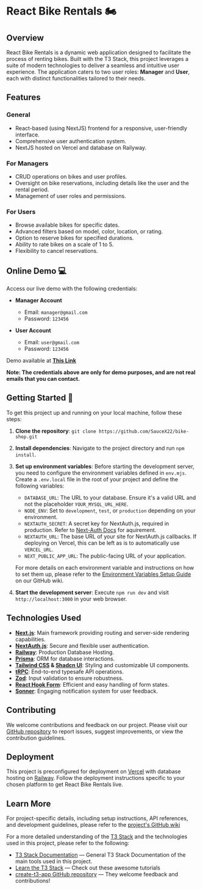 # React Bike Rentals 🏍️

## Overview

React Bike Rentals is a dynamic web application designed to facilitate the process of renting bikes. Built with the T3 Stack, this project leverages a suite of modern technologies to deliver a seamless and intuitive user experience. 
The application caters to two user roles: **Manager** and **User**, each with distinct functionalities tailored to their needs.

## Features

### General

- React-based (using NextJS) frontend for a responsive, user-friendly interface.
- Comprehensive user authentication system.
- NextJS hosted on Vercel and database on Railyway.

### For Managers

- CRUD operations on bikes and user profiles.
- Oversight on bike reservations, including details like the user and the rental period.
- Management of user roles and permissions.

### For Users

- Browse available bikes for specific dates.
- Advanced filters based on model, color, location, or rating.
- Option to reserve bikes for specified durations.
- Ability to rate bikes on a scale of 1 to 5.
- Flexibility to cancel reservations.

## Online Demo 💻

Access our live demo with the following credentials:

- **Manager Account**
  - Email: `manager@gmail.com`
  - Password: `123456`

- **User Account**
  - Email: `user@gmail.com`
  - Password: `123456`

Demo available at [**This Link**](https://bike-shop-saucex22.vercel.app/home)

**Note: The credentials above are only for demo purposes, and are not real emails that you can contact.**

## Getting Started 🌟

To get this project up and running on your local machine, follow these steps:

1. **Clone the repository**: `git clone https://github.com/SauceX22/bike-shop.git`
2. **Install dependencies**: Navigate to the project directory and run `npm install`.
3. **Set up environment variables**: Before starting the development server, you need to configure the environment variables defined in `env.mjs`. Create a `.env.local` file in the root of your project and define the following variables:
   - `DATABASE_URL`: The URL to your database. Ensure it's a valid URL and not the placeholder `YOUR_MYSQL_URL_HERE`.
   - `NODE_ENV`: Set to `development`, `test`, or `production` depending on your environment.
   - `NEXTAUTH_SECRET`: A secret key for NextAuth.js, required in production. Refer to [Next-Auth Docs](https://next-auth.js.org/configuration/options#secret) for aquirement.
   - `NEXTAUTH_URL`: The base URL of your site for NextAuth.js callbacks. If deploying on Vercel, this can be left as is to automatically use `VERCEL_URL`.
   - `NEXT_PUBLIC_APP_URL`: The public-facing URL of your application.

   For more details on each environment variable and instructions on how to set them up, please refer to the [Environment Variables Setup Guide](https://github.com/SauceX22/bike-shop/wiki/Environment-Variables-Setup) on our GitHub wiki.

4. **Start the development server**: Execute `npm run dev` and visit `http://localhost:3000` in your web browser.

## Technologies Used

- **[Next.js](https://nextjs.org)**: Main framework providing routing and server-side rendering capabilities.
- **[NextAuth.js](https://next-auth.js.org)**: Secure and flexible user authentication.
- **[Railway](https://railway.app)**: Production Database Hosting.
- **[Prisma](https://prisma.io)**: ORM for database interactions.
- **[Tailwind CSS](https://tailwindcss.com) & [Shadcn UI](https://ui.shadcn.com/)**: Styling and customizable UI components.
- **[tRPC](https://trpc.io)**: End-to-end typesafe API operations.
- **[Zod](https://zod.dev/)**: Input validation to ensure robustness.
- **[React Hook Form](https://react-hook-form.com/)**: Efficient and easy handling of form states.
- **[Sonner](https://sonner.emilkowal.ski/)**: Engaging notification system for user feedback.

## Contributing

We welcome contributions and feedback on our project. Please visit our [GitHub repository](https://github.com/SauceX22/bike-shop) to report issues, suggest improvements, or view the contribution guidelines.

## Deployment

This project is preconfigured for deployment on [Vercel](https://vercel.com) with database hosting on [Railway](https://railway.app). Follow the deployment instructions specific to your chosen platform to get React Bike Rentals live.

## Learn More

For project-specific details, including setup instructions, API references, and development guidelines, please refer to the [project's GitHub wiki](https://github.com/SauceX22/bike-shop/wiki)

For a more detailed understanding of the [T3 Stack](https://create.t3.gg/) and the technologies used in this project, please refer to the following:

- [T3 Stack Documentation](https://create.t3.gg/) — General T3 Stack Documentation of the main tools used in this project.
- [Learn the T3 Stack](https://create.t3.gg/en/faq#what-learning-resources-are-currently-available) — Check out these awesome tutorials
- [create-t3-app GitHub repository](https://github.com/t3-oss/create-t3-app) — They welcome feedback and contributions!
